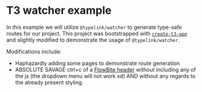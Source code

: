 # T3 watcher example

In this example we will utilize `@typelink/watcher` to generate type-safe routes for our project. This project was bootstrapped with [`create-t3-app`](https://create.t3.gg/) and slightly modified to demonstrate the usage of `@typelink/watcher`.

Modifications include:

- Haphazardly adding some pages to demonstrate route generation
- ABSOLUTE SAVAGE ctrl+c of a [FlowBite header](https://flowbite.com/blocks/marketing/header/) without including any of the js (the dropdown menu will not work xd) AND without any regards to the already present styling.
